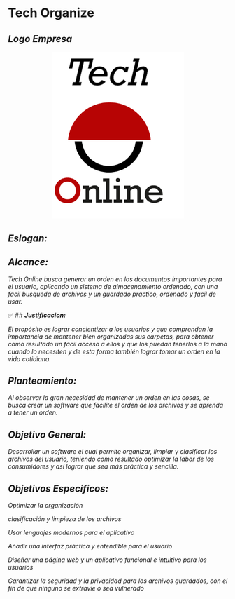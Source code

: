 # Tech Organize

## **_Logo Empresa_**
<p align="center";>
<img src="https://github.com/ProyectoTechOrganize/TechOrganizeContenido/blob/main/Logo/logo%20Tech%20online.png" width="300";>
</p>

## **_Eslogan:_**


## **_Alcance:_**

_Tech Online busca generar un orden en los documentos importantes para el usuario, aplicando un sistema de almacenamiento ordenado, con una facil busqueda de archivos y un guardado practico, ordenado y facil de usar._

:white_check_mark: ## **_Justificacion:_**

_El propósito es lograr concientizar a los usuarios y que comprendan la importancia de mantener bien organizadas sus carpetas, para obtener como resultado un fácil acceso a ellos y que los puedan tenerlos a la mano cuando lo necesiten  y de esta forma también lograr tomar un orden en la vida cotidiana._

## **_Planteamiento:_**

_Al observar la gran necesidad de mantener un orden en las cosas, se busca crear un software que facilite el orden de los archivos y se aprenda a tener un orden._

## **_Objetivo General:_**

_Desarrollar un software el cual permite organizar, limpiar y clasificar los archivos del usuario, teniendo como resultado optimizar la labor de los consumidores y así lograr que sea más práctica y sencilla._ 

## **_Objetivos Especificos:_**

_Optimizar la organización_

_clasificación y limpieza de los archivos_

_Usar lenguajes modernos para el aplicativo_

_Añadir una interfaz práctica y entendible para el usuario_

_Diseñar una página web y un aplicativo funcional e intuitivo para los usuarios_

_Garantizar la seguridad y la privacidad para los archivos guardados, con el fin de que ninguno se extravíe o sea vulnerado_
